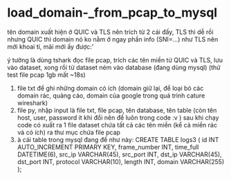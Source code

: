 # load_domain-_from_pcap_to_mysql

tên domain xuất hiện ở QUIC và TLS nên trích từ 2 cái đấy, TLS thì dễ rồi nhưng QUIC thì domain nó ko nằm ở ngay phần info (SNI=...) như TLS nên mới khoai tí, mãi mới ấy được:'

ý tưởng là dùng tshark đọc file pcap, trích các tên miền từ QUIC và TLS, lưu vào dataset, xong rồi từ dataset ném vào database (đang dùng mysql)
(thử test file pcap 1gb mất ~18s)

1. file txt để ghi những domain có ích (domain giữ lại, để loại bỏ các domain rác, quảng cáo, domain của google trong quá trình cature wireshark)
2. file py, nhập input là file txt, file pcap, tên database, tên table
   (còn tên host, user, password ít khi đổi nên để luôn trong code :v )
   sau khi chạy code có xuất ra 1 file dataset chứa tất cả các tên miền (kể cả miền rác và có ích) ra thư mục chứa file pcap
3. à cái table trong mysql đang để như này:
CREATE TABLE logs3 (
    id INT AUTO_INCREMENT PRIMARY KEY,
    frame_number INT,
    time_full DATETIME(6),
    src_ip VARCHAR(45),
    src_port INT,
    dst_ip VARCHAR(45),
    dst_port INT,
    protocol VARCHAR(10),
    length INT,
    domain VARCHAR(255)
);
